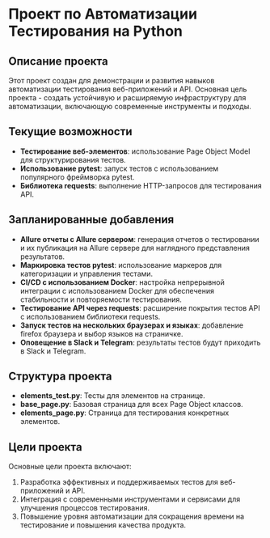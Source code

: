 # Проект по Автоматизации Тестирования на Python

## Описание проекта

Этот проект создан для демонстрации и развития навыков автоматизации тестирования веб-приложений и API. Основная цель проекта - создать устойчивую и расширяемую инфраструктуру для автоматизации, включающую современные инструменты и подходы.

## Текущие возможности

- **Тестирование веб-элементов**: использование Page Object Model для структурирования тестов.
- **Использование pytest**: запуск тестов с использованием популярного фреймворка pytest.
- **Библиотека requests**: выполнение HTTP-запросов для тестирования API.

## Запланированные добавления

- **Allure отчеты с Allure сервером**: генерация отчетов о тестировании и их публикация на Allure сервере для наглядного представления результатов.
- **Маркировка тестов pytest**: использование маркеров для категоризации и управления тестами.
- **CI/CD с использованием Docker**: настройка непрерывной интеграции с использованием Docker для обеспечения стабильности и повторяемости тестирования.
- **Тестирование API через requests**: расширение покрытия тестов API с использованием библиотеки requests.
- **Запуск тестов на нескольких браузерах и языках**: добавление firefox браузера и выбор языков на страничке.
- **Оповещение в Slack и Telegram**: результаты тестов будут приходить в Slack и Telegram.

## Структура проекта

- **elements_test.py**: Тесты для элементов на странице.
- **base_page.py**: Базовая страница для всех Page Object классов.
- **elements_page.py**: Страница для тестирования конкретных элементов.

## Цели проекта

Основные цели проекта включают:
1. Разработка эффективных и поддерживаемых тестов для веб-приложений и API.
2. Интеграция с современными инструментами и сервисами для улучшения процессов тестирования.
3. Повышение уровня автоматизации для сокращения времени на тестирование и повышения качества продукта.
